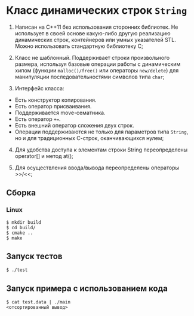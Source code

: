 # Класс динамических строк `String`

1. Написан на C++11 без использования сторонних библиотек. Не использует в своей основе 
какую-либо другую реализацию динамических строк, контейнеров или умных указателей STL.
Можно использовать стандартную библиотеку C;

2. Класс не шаблонный. Поддерживает строки произвольного размера, используя базовые 
операции работы с динамическим хипом (функции `malloc()/free()` или операторы `new/delete`)
для манипуляции последовательностями символов типа `char`;

3. Интерфейс класса:
- Есть конструктор копирования.
- Есть оператор присваивания.
- Поддерживается move-сематника.
- Есть оператор `+=`.
- Есть внешний оператор сложения двух строк.
- Операции поддерживаются не только для параметров типа `String`, но и для традиционных С-строк, оканчивающихся нулем;

4. Для удобства доступа к элементам строки String переопределены operator[] и метод at();

5. Для осуществления ввода/вывода переопределены операторы >>/<<;

## Сборка
### Linux
```
$ mkdir build
$ cd build/
$ cmake ..
$ make
```

## Запуск тестов

```
$ ./test
```

## Запуск примера с использованием кода

```
$ cat test.data | ./main
<отсортированный вывод>
```



